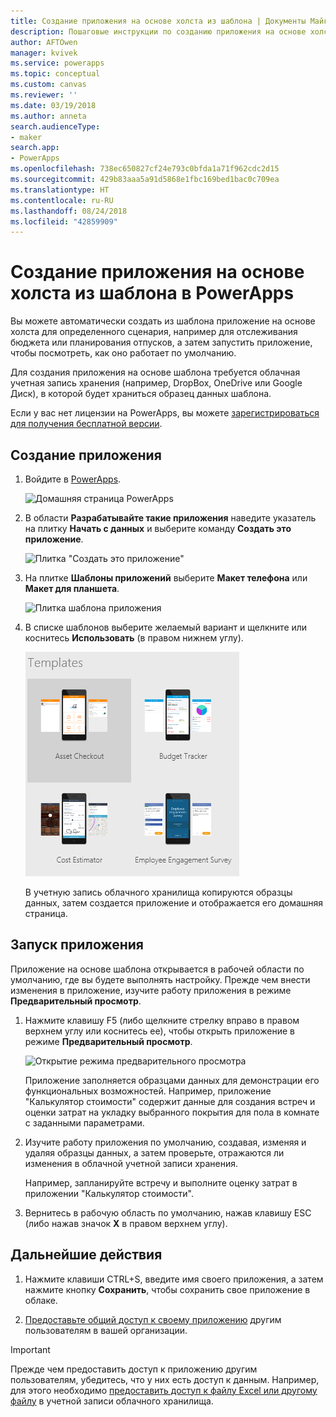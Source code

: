 ```yaml
---
title: Создание приложения на основе холста из шаблона | Документы Майкрософт
description: Пошаговые инструкции по созданию приложения на основе холста автоматически на базе шаблона PowerApps.
author: AFTOwen
manager: kvivek
ms.service: powerapps
ms.topic: conceptual
ms.custom: canvas
ms.reviewer: ''
ms.date: 03/19/2018
ms.author: anneta
search.audienceType:
- maker
search.app:
- PowerApps
ms.openlocfilehash: 738ec650827cf24e793c0bfda1a71f962cdc2d15
ms.sourcegitcommit: 429b83aaa5a91d5868e1fbc169bed1bac0c709ea
ms.translationtype: HT
ms.contentlocale: ru-RU
ms.lasthandoff: 08/24/2018
ms.locfileid: "42859909"
---
```

# <a name="create-a-canvas-app-from-a-template-in-powerapps"></a>Создание приложения на основе холста из шаблона в PowerApps

Вы можете автоматически создать из шаблона приложение на основе холста для определенного сценария, например для отслеживания бюджета или планирования отпусков, а затем запустить приложение, чтобы посмотреть, как оно работает по умолчанию.

Для создания приложения на основе шаблона требуется облачная учетная запись хранения (например, DropBox, OneDrive или Google Диск), в которой будет храниться образец данных шаблона.

Если у вас нет лицензии на PowerApps, вы можете [зарегистрироваться для получения бесплатной версии](../signup-for-powerapps.md).

## <a name="create-an-app"></a>Создание приложения

1. Войдите в [PowerApps](http://web.powerapps.com?utm_source=padocs&utm_medium=linkinadoc&utm_campaign=referralsfromdoc).

    ![Домашняя страница PowerApps](./media/get-started-test-drive/sign-in.png)

1. В области **Разрабатывайте такие приложения** наведите указатель на плитку **Начать с данных** и выберите команду **Создать это приложение**.

    ![Плитка "Создать это приложение"](./media/get-started-test-drive/make-this-app.png)

1. На плитке **Шаблоны приложений** выберите **Макет телефона** или **Макет для планшета**.

    ![Плитка шаблона приложения](./media/get-started-test-drive/template-tile.png)

4. В списке шаблонов выберите желаемый вариант и щелкните или коснитесь **Использовать** (в правом нижнем углу).

    ![Открытие шаблона PowerApps](./media/get-started-test-drive/open-template.png)

    В учетную запись облачного хранилища копируются образцы данных, затем создается приложение и отображается его домашняя страница.

## <a name="run-the-app"></a>Запуск приложения
Приложение на основе шаблона открывается в рабочей области по умолчанию, где вы будете выполнять настройку. Прежде чем внести изменения в приложение, изучите работу приложения в режиме **Предварительный просмотр**.

1. Нажмите клавишу F5 (либо щелкните стрелку вправо в правом верхнем углу или коснитесь ее), чтобы открыть приложение в режиме **Предварительный просмотр**.

    ![Открытие режима предварительного просмотра](./media/get-started-test-drive/open-preview.png)

    Приложение заполняется образцами данных для демонстрации его функциональных возможностей. Например, приложение "Калькулятор стоимости" содержит данные для создания встреч и оценки затрат на укладку выбранного покрытия для пола в комнате с заданными параметрами.

4. Изучите работу приложения по умолчанию, создавая, изменяя и удаляя образцы данных, а затем проверьте, отражаются ли изменения в облачной учетной записи хранения.

    Например, запланируйте встречу и выполните оценку затрат в приложении "Калькулятор стоимости".

5. Вернитесь в рабочую область по умолчанию, нажав клавишу ESC (либо нажав значок **X** в правом верхнем углу).

## <a name="next-steps"></a>Дальнейшие действия
1. Нажмите клавиши CTRL+S, введите имя своего приложения, а затем нажмите кнопку **Сохранить**, чтобы сохранить свое приложение в облаке.

1. [Предоставьте общий доступ к своему приложению](share-app.md) другим пользователям в вашей организации.

> [!IMPORTANT]
> Прежде чем предоставить доступ к приложению другим пользователям, убедитесь, что у них есть доступ к данным. Например, для этого необходимо [предоставить доступ к файлу Excel или другому файлу](share-app-data.md) в учетной записи облачного хранилища.
